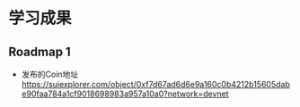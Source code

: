 # 学习成果

## Roadmap 1
- 发布的Coin地址 
  https://suiexplorer.com/object/0xf7d67ad6d6e9a160c0b4212b15605dabe90faa784a1cf9018698983a957a10a0?network=devnet